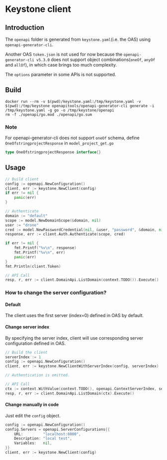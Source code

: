 # Keystone client

## Introduction
The `openapi` folder is generated from `keystone.yaml`(i.e. the OAS) using `openapi-generator-cli`.

Another OAS `token.json` is not used for now because the `openapi-generator-cli v5.3.0` does not support object combinations(`oneOf`, `anyOf` and `allOf`), in which case brings too much complexity.

The `options` parameter in some APIs is not supported. 
## Build
```shell
docker run --rm -v $(pwd)/keystone.yaml:/tmp/keystone.yaml -v $(pwd):/tmp/keystone openapitools/openapi-generator-cli generate -i /tmp/keystone.yaml -g go -o /tmp/keystone/openapi
rm -f ./openapi/go.mod ./openapi/go.sum
```
### Note
For openapi-generator-cli does not support `oneOf` schema, define `OneOfstringprojectResponse` in `model_project_get.go`
```go
type OneOfstringprojectResponse interface{}
````

## Usage
```go
// Build client
config := openapi.NewConfiguration()
client, err := keystone.NewClient(config)
if err != nil {
    panic(err)
}

// Authenticate
domain := "default"
scope := model.NewDomainScope(&domain, nil)
user := "drone"
cred := model.NewPasswordCredential(nil, &user, "password", &domain, nil)
response, err := client.Auth.Authenticate(scope, cred)

if err != nil {
    fmt.Printf("%v\n", response)
    fmt.Printf("%v\n", err)
    panic(err)
}
fmt.Println(client.Token)

// API Call
resp, r, err := client.DomainApi.ListDomain(context.TODO()).Execute()
```

### How to change the server configuration?
#### Default
The client uses the first server (index=0) defined in OAS by default.

#### Change server index
By specifying the server index, client will use corresponding server configuration defined in OAS.
```go
// Build the client
serverIndex := 1
config := openapi.NewConfiguration()
client, err := keystone.NewClientWithServerIndex(config, serverIndex)

// Authentication is omitted.

// API Call
ctx := context.WithValue(context.TODO(), openapi.ContextServerIndex, serverIndex)
resp, r, err := client.DomainApi.ListDomain(ctx).Execute()

```

#### Change manually in code
Just edit the `config` object.
```go
config := openapi.NewConfiguration()
config.Servers = openapi.ServerConfigurations{{
    URL:         "localhost:8000",
    Description: "local test",
    Variables:   nil,
}}
client, err := keystone.NewClient(config)
```